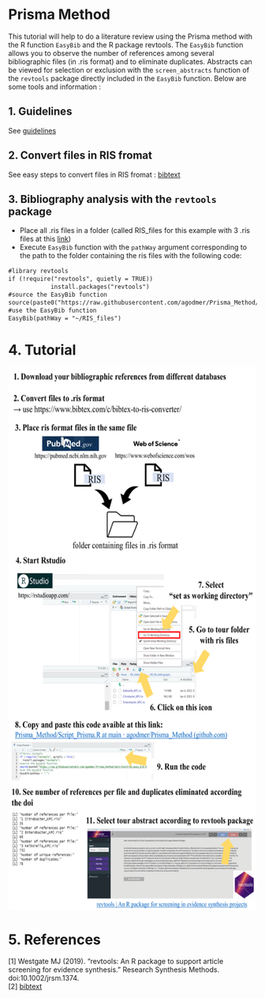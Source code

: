 # Prisma Method

This tutorial will help to do a literature review using the Prisma method with the R function `EasyBib` and the R package revtools. The `EasyBib` function allows you to observe the number of references among several bibliographic files (in .ris format) and to eliminate duplicates. Abstracts can be viewed for selection or exclusion with the `screen_abstracts` function of the `revtools` package directly included in the `EasyBib` function. Below are some tools and information :

## 1. Guidelines
See [guidelines](https://guides.lib.unc.edu/systematic-reviews/write)

## 2. Convert files in RIS fromat
See easy steps to convert files in RIS fromat : [bibtext](https://www.bibtex.com/c/bibtex-to-ris-converter/)

## 3. Bibliography analysis with the `revtools` package
- Place all .ris files in  a folder (called RIS_files for this example with 3 .ris files at this [link](https://github.com/agodmer/Prisma_Method/tree/main/RIS_files))
- Execute `EasyBib` function with the `pathWay` argument corresponding to the path to the folder containing the ris files with the following code:
```
#library revtools
if (!require("revtools", quietly = TRUE))
            install.packages("revtools")
#source the EasyBib function
source(paste0("https://raw.githubusercontent.com/agodmer/Prisma_Method/main/Function_easy_bib.R"))
#use the EasyBib function 
EasyBib(pathWay = "~/RIS_files")
```
# 4. Tutorial
<p align="center">
  <img src="Tutorial/Tuto_prisma-1.png" width="650" height="1100">
</p>

# 5. References 
[1] Westgate MJ (2019). “revtools: An R package to support article screening for evidence synthesis.” Research Synthesis Methods. doi:10.1002/jrsm.1374.  
[2] [bibtext](https://www.bibtex.com/c/bibtex-to-ris-converter/)
